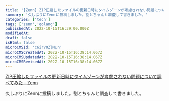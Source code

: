 ```yaml
---
title: '[Zenn] ZIP圧縮したファイルの更新日時にタイムゾーンが考慮されない問題について調べてみた'
summary: '久しぶりにZennに投稿しました。割とちゃんと調査して書きました。'
categories: ['tech']
tags: ['zenn','golang']
publishedAt: 2022-10-15T16:39:00.000Z
modifiedAt: 
draft: false
isHtml: false
microCMSId: 'c6irV0ZlMun'
microCMSCreatedAt: 2022-10-15T16:38:14.067Z
microCMSUpdatedAt: 2022-10-15T16:38:14.067Z
microCMSRevisedAt: 2022-10-15T16:38:14.067Z
---
```

[ZIP圧縮したファイルの更新日時にタイムゾーンが考慮されない問題について調べてみた - Zenn](https://zenn.dev/abekoh/articles/3222ffca0f9ca5)

久しぶりにZennに投稿しました。割とちゃんと調査して書きました。
    